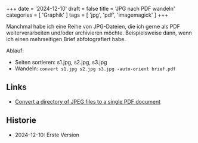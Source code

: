 +++
date = '2024-12-10'
draft = false
title = 'JPG nach PDF wandeln'
categories = [ 'Graphik' ]
tags = [ 'jpg', 'pdf', 'imagemagick' ]
+++

<!--
JPG nach PDF wandeln
====================
-->

Manchmal habe ich eine Reihe von JPG-Dateien, die ich
gerne als PDF weiterverarbeiten und/oder archivieren
möchte. Beispielsweise dann, wenn ich einen mehrseitigen
Brief abfotografiert habe.

<!--more-->

Ablauf:

- Seiten sortieren: s1.jpg, s2.jpg, s3.jpg
- Wandeln: `convert s1.jpg s2.jpg s3.jpg -auto-orient brief.pdf`

Links
-----

- [Convert a directory of JPEG files to a single PDF document](https://askubuntu.com/questions/246647/convert-a-directory-of-jpeg-files-to-a-single-pdf-document)

Historie
--------

- 2024-12-10: Erste Version
